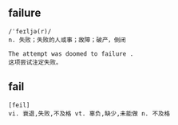 ## failure
```
/ˈfeɪljə(r)/
n. 失败；失败的人或事；故障；破产，倒闭

The attempt was doomed to failure .
这项尝试注定失败。
```

## fail
```
[feil] 
vi. 衰退,失败,不及格 vt. 辜负,缺少,未能做 n. 不及格
```